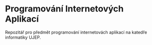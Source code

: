 # Programování Internetových Aplikací
Repozitář pro předmět programování internetovách aplikací na katedře informatiky UJEP.

